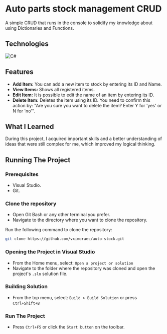 # Auto parts stock management CRUD
A simple CRUD that runs in the console to solidify my knowledge about using Dictionaries and Functions.

## Technologies

![C#](https://img.shields.io/badge/c%23-%23239120.svg?style=for-the-badge&logo=csharp&logoColor=white)

## Features
- **Add Item:** You can add a new item to stock by entering its ID and Name.
- **View Items:** Shows all registered items.
- **Edit Item:** It is possible to edit the name of an item by entering its ID.
- **Delete Item:** Deletes the item using its ID. You need to confirm this action by: "Are you sure you want to delete the item? Enter Y for 'yes' or N for 'no'".

## What I Learned
During this project, I acquired important skills and a better understanding of ideas that were still complex for me, which improved my logical thinking.

## Running The Project
### Prerequisites
- Visual Studio.
- Git.

### Clone the repository
- Open Git Bash or any other terminal you prefer.
- Navigate to the directory where you want to clone the repository.

Run the following command to clone the repository:
```bash 
git clone https://github.com/vximoraes/auto-stock.git
```
### Opening the Project in Visual Studio
- From the Home menu, select: ```Open a project or solution```
- Navigate to the folder where the repository was cloned and open the project's ```.sln``` solution file.

### Building Solution
- From the top menu, select: ```Build > Build Solution``` or press ```Ctrl+Shift+B```

### Run The Project
- Press ```Ctrl+F5``` or click the ```Start button``` on the toolbar.
